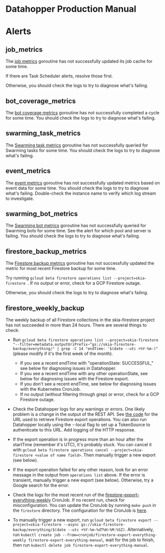 Datahopper Production Manual
============================

Alerts
======

job_metrics
-----------

The [job
metrics](https://skia.googlesource.com/buildbot/+show/master/datahopper/go/datahopper/jobs.go)
goroutine has not successfully updated its job cache for some time.

If there are Task Scheduler alerts, resolve those first.

Otherwise, you should check the logs to try to diagnose what's failing.


bot_coverage_metrics
--------------------

The [bot coverage
metrics](https://skia.googlesource.com/buildbot/+show/master/datahopper/go/bot_metrics/bot_metrics.go)
goroutine has not successfully completed a cycle for some time. You should
check the logs to try to diagnose what's failing.


swarming_task_metrics
--------------------

The [Swarming task
metrics](https://skia.googlesource.com/buildbot/+show/master/datahopper/go/swarming_metrics/tasks.go)
goroutine has not successfully queried for Swarming tasks for some time. You should
check the logs to try to diagnose what's failing.


event_metrics
-------------

The [event
metrics](https://skia.googlesource.com/buildbot/+show/master/go/metrics2/events/events.go)
goroutine has not successfully updated metrics based on event data for some
time. You should check the logs to try to diagnose what's failing. Double-check
the instance name to verify which log stream to investigate.


swarming_bot_metrics
--------------------

The [Swarming bot
metrics](https://skia.googlesource.com/buildbot/+show/master/datahopper/go/swarming_metrics/bots.go)
goroutine has not successfully queried for Swarming bots for some time. See the
alert for which pool and server is failing. You should check the logs to try
to diagnose what's failing.


firestore_backup_metrics
------------------------

The [Firestore backup
metrics](https://skia.googlesource.com/buildbot/+show/master/datahopper/go/datahopper/firestore_backup_metrics.go)
goroutine has not successfully updated the metric for most recent Firestore
backup for some time.

Try running `gcloud beta firestore operations list --project=skia-firestore `. If
no output or error, check for a GCP Firestore outage.

Otherwise, you should check the logs to try to diagnose what's failing.


firestore_weekly_backup
------------------------

The weekly backup of all Firestore collections in the skia-firestore project
has not succeeded in more than 24 hours. There are several things to check:

 - Run `gcloud beta firestore operations list --project=skia-firestore
   "--filter=metadata.outputUriPrefix~^gs://skia-firestore-backup/everything/" |
   grep -C 14 "endTime: '$(date --utc +%Y-%m-)"` (please modify if it's the
   first week of the month).

   - If you see a recent endTime with "operationState: SUCCESSFUL," see below
     for diagnosing issues in Datahopper.
   - If you see a recent endTime with any other operationState, see below for
     diagnosing issues with the Firestore export.
   - If you don't see a recent endTime, see below for diagnosing issues with the
     Kubernetes CronJob.
   - If no output (without filtering through grep) or error, check for a GCP
     Firestore outage.

 - Check the Datahopper logs for any warnings or errors. One likely
   problem is a change in the output of the REST API. See [the
   code](https://skia.googlesource.com/buildbot/+show/master/datahopper/go/datahopper/firestore_backup_metrics.go)
   for the URL used to retrieve Firestore export operations. You can also run
   Datahopper locally using the --local flag to set up a TokenSource to
   authenticate to this URL. Add logging of the HTTP response.

 - If the export operation is in progress more than an hour after the startTime
   (remember it's UTC), it's probably stuck. You can cancel it with `gcloud beta
   firestore operations cancel --project=skia-firestore <value of name
   field>`. Then manually trigger a new export (see below).

 - If the export operation failed for any other reason, look for an error
   message in the output from `operations list` above. If the error is
   transient, manually trigger a new export (see below). Otherwise, try a Google
   search for the error.

 - Check the logs for the most recent run of the
   [firestore-export-everything-weekly](https://console.cloud.google.com/kubernetes/cronjob/us-central1-a/skia-public/default/firestore-export-everything-weekly?project=skia-public&folder&organizationId=433637338589)
   CronJob. If no recent run, check for misconfiguration. You can update the
   CronJob by running `make push` in the `firestore` directory. The
   configuration for the CronJob is
   [here](https://skia.googlesource.com/k8s-config/+show/master/skia-public/firestore-export-everything-weekly.yaml).

 - To manually trigger a new export, run `gcloud beta firestore export
   --project=skia-firestore --async gs://skia-firestore-backup/everything/$(date
   --utc +%Y-%m-%dT%H:%M:%SZ)`. Alternatively, run `kubectl create job
   --from=cronjob/firestore-export-everything-weekly
   firestore-export-everything-manual`, wait for the job to finish, then run
   `kubectl delete job firestore-export-everything-manual`.
